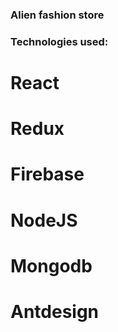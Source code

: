 ### Alien fashion store

### Technologies used:

# React
# Redux
# Firebase
# NodeJS
# Mongodb
# Antdesign
